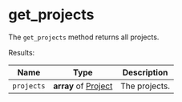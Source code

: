 # get_projects

The `get_projects` method returns all projects.

  Results:

__Name__ | __Type__ | __Description__
--- | --- | --- | 
`projects` | __array__ of [Project](../types/Project.md) | The projects.


